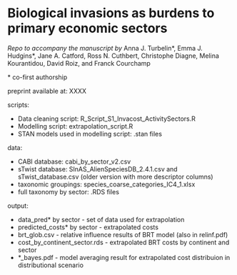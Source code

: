 # Biological invasions as burdens to primary economic sectors

*Repo to accompany the manuscript by* Anna J. Turbelin\*, Emma J. Hudgins\*, Jane A. Catford, Ross N. Cuthbert, Christophe Diagne, Melina Kourantidou, David Roiz, and Franck Courchamp

\* co-first authorship

preprint available at: XXXX

scripts:
- Data cleaning script: R_Script_S1_Invacost_ActivitySectors.R
- Modelling script: extrapolation_script.R
- STAN models used in modelling script: .stan files

data:
- CABI database: cabi_by_sector_v2.csv
- sTwist database: SInAS_AlienSpeciesDB_2.4.1.csv and sTwist_database.csv (older version with more descriptor columns)
- taxonomic groupings: species_coarse_categories_IC4_1.xlsx
- full taxonomy by sector: .RDS files

output:
- data_pred* by sector - set of data used for extrapolation
- predicted_costs* by sector - extrapolated costs
- brt_glob.csv - relative influence results of BRT model (also in relinf.pdf)
- cost_by_continent_sector.rds - extrapolated BRT costs by continent and sector
- *_bayes.pdf - model averaging result for extrapolated cost distribuion in distributional scenario
